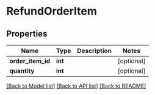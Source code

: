 # RefundOrderItem

## Properties
Name | Type | Description | Notes
------------ | ------------- | ------------- | -------------
**order_item_id** | **int** |  | [optional] 
**quantity** | **int** |  | [optional] 

[[Back to Model list]](../README.md#documentation-for-models) [[Back to API list]](../README.md#documentation-for-api-endpoints) [[Back to README]](../README.md)


